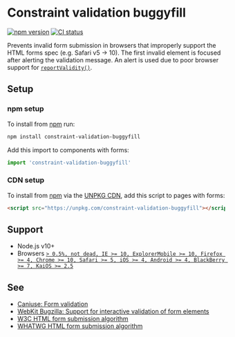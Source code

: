 # Constraint validation buggyfill

[![npm version](https://badgen.net/npm/v/constraint-validation-buggyfill)](https://npm.im/constraint-validation-buggyfill) [![CI status](https://github.com/jaydenseric/constraint-validation-buggyfill/workflows/CI/badge.svg)](https://github.com/jaydenseric/constraint-validation-buggyfill/actions)

Prevents invalid form submission in browsers that improperly support the HTML forms spec (e.g. Safari v5 → 10). The first invalid element is focused after alerting the validation message. An alert is used due to poor browser support for [`reportValidity()`](https://developer.mozilla.org/en-US/docs/Web/API/HTMLFormElement/reportValidity).

## Setup

### npm setup

To install from [npm](https://npmjs.com) run:

```sh
npm install constraint-validation-buggyfill
```

Add this import to components with forms:

```js
import 'constraint-validation-buggyfill'
```

### CDN setup

To install from [npm](https://npmjs.com) via the [UNPKG CDN](https://unpkg.com), add this script to pages with forms:

```html
<script src="https://unpkg.com/constraint-validation-buggyfill"></script>
```

## Support

- Node.js v10+
- Browsers [`> 0.5%, not dead, IE >= 10, ExplorerMobile >= 10, Firefox >= 4, Chrome >= 10, Safari >= 5, iOS >= 4, Android >= 4, BlackBerry >= 7, KaiOS >= 2.5`](https://browserl.ist/?q=%3E+0.5%25%2C+not+dead%2C+IE+%3E%3D+10%2C+ExplorerMobile+%3E%3D+10%2C+Firefox+%3E%3D+4%2C+Chrome+%3E%3D+10%2C+Safari+%3E%3D+5%2C+iOS+%3E%3D+4%2C+Android+%3E%3D+4%2C+BlackBerry+%3E%3D+7%2C+KaiOS+%3E%3D+2.5)

## See

- [Caniuse: Form validation](http://caniuse.com/#feat=form-validation)
- [WebKit Bugzilla: Support for interactive validation of form elements](https://bugs.webkit.org/show_bug.cgi?id=28649)
- [W3C HTML form submission algorithm](https://www.w3.org/TR/html52/sec-forms.html#form-submission-algorithm)
- [WHATWG HTML form submission algorithm](https://html.spec.whatwg.org/multipage/forms.html#form-submission-algorithm)
